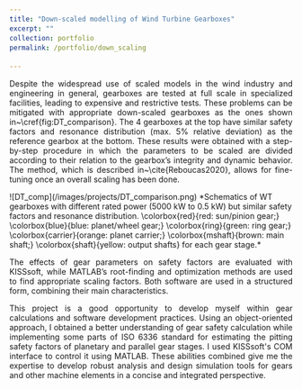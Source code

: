 ```yaml
---
title: "Down-scaled modelling of Wind Turbine Gearboxes"
excerpt: ""
collection: portfolio
permalink: /portfolio/down_scaling

---
```


<p align="justify">
Despite the widespread use of scaled models in the wind industry and engineering in general, gearboxes are tested at full scale in specialized facilities, leading to expensive and restrictive tests. These problems can be mitigated with appropriate down-scaled gearboxes as the ones shown in~\cref{fig:DT_comparison}. The 4 gearboxes at the top have similar safety factors and resonance distribution (max. 5% relative deviation) as the reference gearbox at the bottom. These results were obtained with a step-by-step procedure in which the parameters to be scaled are divided according to their relation to the gearbox’s integrity and dynamic behavior. The method, which is described in~\cite{Reboucas2020}, allows for fine-tuning once an overall scaling has been done.
</p>
![DT_comp](/images/projects/DT_comparison.png)
*Schematics of WT gearboxes with different rated power (5000 kW to 0.5 kW) but similar safety factors and resonance distribution. \colorbox{red}{red: sun/pinion gear;} \colorbox{blue}{blue: planet/wheel gear;} \colorbox{ring}{green: ring gear;} \colorbox{carrier}{orange: planet carrier;} \colorbox{mshaft}{brown: main shaft;} \colorbox{shaft}{yellow: output shafts} for each gear stage.*
<p align="justify">
The effects of gear parameters on safety factors are evaluated with KISSsoft, while MATLAB’s root-finding and optimization methods are used to find appropriate scaling factors. Both software are used in a structured form, combining their main characteristics.
</p>
<p align="justify">
This project is a good opportunity to develop myself within gear calculations and software development practices. Using an object-oriented approach, I obtained a better understanding of gear safety calculation while implementing some parts of ISO 6336 standard for estimating the pitting safety factors of planetary and parallel gear stages. I used KISSsoft's COM interface to control it using MATLAB. These abilities combined give me the expertise to develop robust analysis and design simulation tools for gears and other machine elements in a concise and integrated perspective.
</p>

